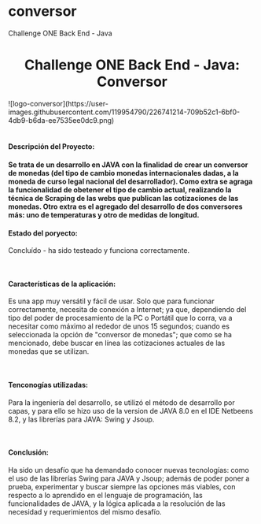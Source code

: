 # conversor
Challenge ONE Back End - Java
<h1 align="center"> Challenge ONE Back End - Java: Conversor  </h1>
![logo-conversor](https://user-images.githubusercontent.com/119954790/226741214-709b52c1-6bf0-4db9-b6da-ee7535ee0dc9.png)<br><br>
<h4>Descripción del Proyecto: <h4><p>Se trata de un desarrollo en JAVA con la finalidad de crear un conversor de monedas (del tipo de cambio monedas internacionales dadas, a la moneda de curso legal nacional del desarrollador). Como extra se agraga la funcionalidad de obetener el tipo de cambio actual, realizando la técnica de Scraping de las webs que publican las cotizaciones de las monedas. Otro extra es el agregado del desarrollo de dos conversores más: uno de temperaturas y otro de medidas de longitud.</p>
<h4>Estado del poryecto:</h4> <p>Concluído - ha sido testeado y funciona correctamente.</p><br>
<h4>Características de la aplicación:</h4> <p>Es una app muy versátil y fácil de usar. Solo que para funcionar correctamente, necesita de conexión a Internet; ya que, dependiendo del tipo del poder de procesamiento de la PC o Portátil que lo corra, va a necesitar como máximo al rededor de unos 15 segundos; cuando es seleccionada la opción de "conversor de monedas"; que como se ha mencionado, debe buscar en línea las cotizaciones actuales de las monedas que se utilizan.</p><br>
<h4>Tenconogías utilizadas:</h4> <p>Para la ingeniería del desarrollo, se utilizó el método de desarrollo por capas, y para ello se hizo uso de la version de JAVA 8.0 en el IDE Netbeens 8.2, y las librerías para JAVA: Swing y Jsoup.</p><br>
  <h4>Conclusión:</h4> <p>Ha sido un desafío que ha demandado conocer nuevas tecnologías: como el uso de las librerías Swing para JAVA y Jsoup; además de poder poner a prueba, experimentar y buscar siempre las opciones más viables, con respecto a lo aprendido en el lenguaje de programación, las funcionalidades de JAVA, y la lógica aplicada a la resolución de las necesidad y requerimientos del mismo desafío.</p><br><br>
